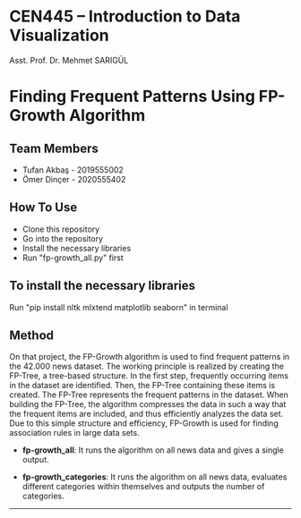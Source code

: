 # CEN445 – Introduction to Data Visualization 

Asst. Prof. Dr. Mehmet SARIGÜL

# Finding Frequent Patterns Using FP-Growth Algorithm

## Team Members
- Tufan Akbaş - 2019555002
- Ömer Dinçer - 2020555402


## How To Use
- Clone this repository
- Go into the repository
- Install the necessary libraries
- Run "fp-growth_all.py" first

## To install the necessary libraries
Run "pip install nltk mlxtend matplotlib seaborn" in terminal


## Method
On that project, the FP-Growth algorithm is used to find frequent patterns in the 42.000 news dataset. The working principle is realized by creating the FP-Tree, a tree-based structure. In the first step, frequently occurring items in the dataset are identified. Then, the FP-Tree containing these items is created. The FP-Tree represents the frequent patterns in the dataset. When building the FP-Tree, the algorithm compresses the data in such a way that the frequent items are included, and thus efficiently analyzes the data set. Due to this simple structure and efficiency, FP-Growth is used for finding association rules in large data sets.

- **fp-growth_all**: It runs the algorithm on all news data and gives a single output.

- **fp-growth_categories**: It runs the algorithm on all news data, evaluates different categories within themselves and outputs the number of categories.


---



